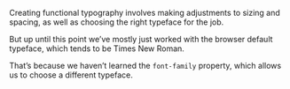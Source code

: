 Creating functional typography involves making adjustments to sizing and spacing, as well as choosing the right typeface for the job. 

But up until this point we’ve mostly just worked with the browser default typeface, which tends to be Times New Roman. 

That’s because we haven’t learned the `font-family` property, which allows us to choose a different typeface.